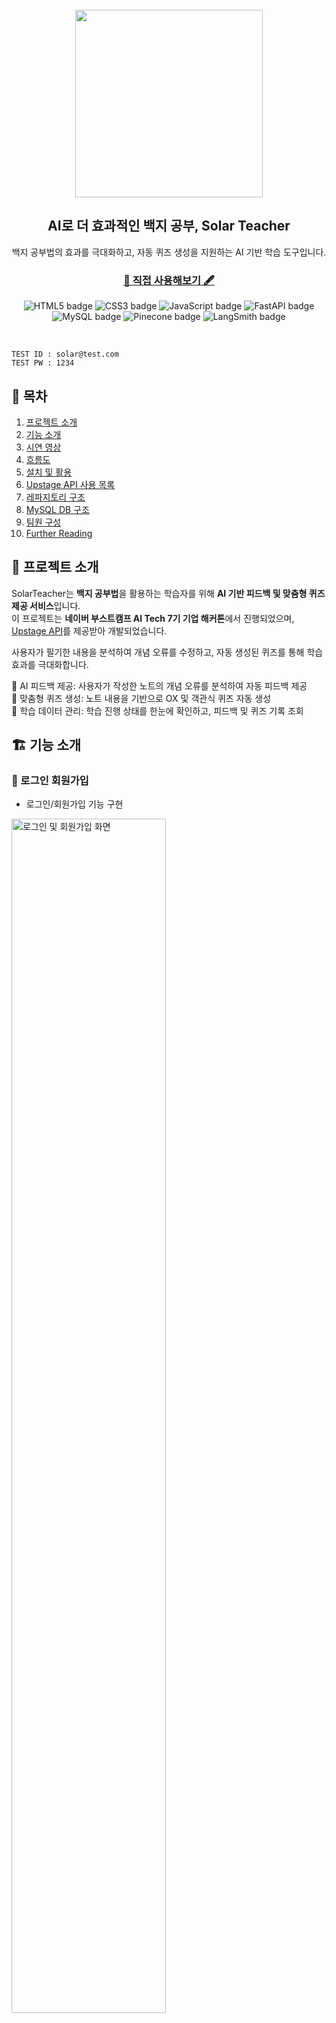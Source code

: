 <div align="center">
  <br>
  <picture>
    <source srcset="./docs/imgs/IMGenie_logo_white.png" media="(prefers-color-scheme: dark)">
    <img width="300" src="./frontend/public/assets/images/logo.png">
  </picture>

  <h2>AI로 더 효과적인 백지 공부, Solar Teacher</h2></hr>
  백지 공부법의 효과를 극대화하고, 자동 퀴즈 생성을 지원하는 AI 기반 학습 도구입니다.
  <h3><a href="https://solar-teacher.vercel.app"> 📘 직접 사용해보기 🖋️</a></h3>
  <p align="center">
    <img src="https://img.shields.io/badge/HTML5-E34F26?style=flat-square&logo=HTML5&logoColor=white" alt="HTML5 badge">
    <img src="https://img.shields.io/badge/CSS3-1572B6?style=flat-square&logo=CSS3&logoColor=white" alt="CSS3 badge">
    <img src="https://img.shields.io/badge/JavaScript-F7DF1E?style=flat-square&logo=JavaScript&logoColor=white" alt="JavaScript badge">
    <img src="https://img.shields.io/badge/FastAPI-009688?style=flat-square&logo=FastAPI&logoColor=white" alt="FastAPI badge">
    <img src="https://img.shields.io/badge/MySQL-4479A1?style=flat-square&logo=MySQL&logoColor=white" alt="MySQL badge">
    <img src="https://img.shields.io/badge/Pinecone-111111?style=flat-square&logoColor="white alt="Pinecone badge">
    <img src="https://img.shields.io/badge/LangSmith-243b3a?style=flat-square&logoColor=white" alt="LangSmith badge">
  </p>
</div>
<br>

```
TEST ID : solar@test.com
TEST PW : 1234
```

## 📑 목차
1. [프로젝트 소개](#🚀-프로젝트-소개)
2. [기능 소개](#🏗️-기능-소개)
3. [시연 영상](#🎬-시연-영상)
4. [흐름도](#🌀-흐름도)
5. [설치 및 활용](#🛠️-설치-및-활용)
6. [Upstage API 사용 목록](#📡-Upstage-API-사용-목록)
7. [레파지토리 구조](#🗂️-레파지토리-구조)
8. [MySQL DB 구조](#💾-MySQL-DB-구조)
9. [팀원 구성](#👥-팀원-구성)
10. [Further Reading](#🔍-Further-Reading)


## 🚀 프로젝트 소개
SolarTeacher는 **백지 공부법**을 활용하는 학습자를 위해 **AI 기반 피드백 및 맞춤형 퀴즈 제공 서비스**입니다.  
이 프로젝트는 **네이버 부스트캠프 AI Tech 7기 기업 해커톤**에서 진행되었으며,  [Upstage API](https://console.upstage.ai/docs/getting-started/overview)를 제공받아 개발되었습니다.

사용자가 필기한 내용을 분석하여 개념 오류를 수정하고, 자동 생성된 퀴즈를 통해 학습 효과를 극대화합니다.

🔹 AI 피드백 제공: 사용자가 작성한 노트의 개념 오류를 분석하여 자동 피드백 제공  
🔹 맞춤형 퀴즈 생성: 노트 내용을 기반으로 OX 및 객관식 퀴즈 자동 생성  
🔹 학습 데이터 관리: 학습 진행 상태를 한눈에 확인하고, 피드백 및 퀴즈 기록 조회


## 🏗️ 기능 소개

### 🔑 로그인 회원가입
- 로그인/회원가입 기능 구현

<img src="images/signup_login.gif" width="70%" alt="로그인 및 회원가입 화면">

### ✍️ 노트 업로드  
- 사진, PDF 업로드 및 화이트보드 필기 지원
  - 과목 미선택시 자동 분류 

<img src="images/upload.gif" width="70%" alt="PDF 업로드 화면">

### 🔍 AI 피드백  & OX 퀴즈
- 필기 내용을 분석하여 피드백 제공
  - 제공 내용: 잘못된 부분, 수정사항, 해설, 출처
- OX 퀴즈 문제 자동 생성

<img src="images/feedback.gif" width="70%" alt="PDF 업로드 화면">


### 🎯 사지선다 퀴즈
- 과목별 객관식 문제 자동 생성
- 퀴즈 해설, 통계 제공
- 풀었던 퀴즈(OX, 사지선다) 모아보기
- 퀴즈 리셋 기능

<img src="images/multiple_quiz.gif" width="70%" alt="사지선다 퀴즈 화면">

### 📂 피드백 보관함
- 피드백 모아보기 기능 제공
  - 과목별, 시간순 정렬 가능

<img src="images/feedbacks.gif" width="70%" alt="피드백 보관함 화면">

### 📊 학습 데이터 관리
- 기본 정보 및 학습 통계 제공

<img src="images/mypage.gif" width="70%" alt="마이페이지 화면">

## 🎬 시연 영상  

<p align="left">
  <a href="https://youtu.be/OdiDxrRkwWY">
    <img src="https://img.shields.io/badge/▶%20시연%20영상-red?style=for-the-badge&logo=youtube&logoColor=white" alt="시연 영상">
  </a>
  <a href="https://youtu.be/nvqfXGnnRyg">
    <img src="https://img.shields.io/badge/▶%20광고%20영상-blue?style=for-the-badge&logo=youtube&logoColor=white" alt="광고 영상">
  </a>
</p>


## 🌀 흐름도
### DATA FLOW
<img src='images/dataflow.png'>

### USER FLOW
<img src="images/userflow.png">

## 🛠️ 설치 및 활용



### 0️⃣ Anaconda 가상환경 설치

- 가상환경 만들기

```shell
conda create --name solar-teacher python=3.11
```

- 가상환경 활성화

```shell
conda activate solar-teacher
```

- 라이브러리 설치

```shell
pip install -r requirements.txt
```

### 1️⃣ root에 .env 파일 생성

- .env_sample 파일명을 .env로 변경
- API_KEY 변경하기

```bash
# LANGCHAIN_API_KEY=lsv2_
# UPSTAGE_API_KEY=up_
# PINECONE_API_KEY = pcsk_
```
### 2️⃣ 백엔드 실행
```bash
cd backend
python main.py
```
### 3️⃣ 프론트엔드 실행
```
cd frontend
npm install
npm start
```

## 📡 Upstage API 사용 목록

| API                        | 설명                                                     | 사용 위치                  | 사용 위치         |
|-----------------------------|----------------------------------------------------------|----------------------------|----------------------------|
| **Document OCR**           | 이미지 또는 PDF 파일에서 텍스트를 추출하는 기능 | 손글씨 노트 인식      |  [ocr_service.py](https://github.com/boostcampaitech7/level4-recsys-finalproject-hackathon-recsys-04-lv3/blob/main/backend/app/services/ocr_service.py)    |
| **Embeddings**         | 텍스트 데이터를 벡터화하여 의미 기반 검색 및 분석에 활용  | input text 임베딩, RAG data 구축, 시멘틱 검색            | [rag_service.py](https://github.com/boostcampaitech7/level4-recsys-finalproject-hackathon-recsys-04-lv3/blob/main/backend/app/services/rag_service.py)       |
| **Chat**      | 사용자와의 상호작용을 통해 질문 응답 및 대화 생성     | 피드백, OX퀴즈, 사지선다 퀴즈 생성         | [rag_service.py](https://github.com/boostcampaitech7/level4-recsys-finalproject-hackathon-recsys-04-lv3/blob/main/backend/app/services/rag_service.py) |


## 🗂️ 레파지토리 구조
<img src="images/tree-dir.png" alt="tree" height="400">

## 💾 MySQL DB 구조
<img src="images/ERD.png" alt="ERD">

## 👥 팀원 구성  

| 이름   | GitHub                          | 역할        |
|--------|--------------------------------|------------|
| 강현구 | [@ardkyer](https://github.com/ardkyer) | Backend / Feedback   |
| 서동준 | [@seoo2001](https://github.com/seoo2001) | RAG / Pinecone   |
| 양시영 | [@Lagom92](https://github.com/Lagom92) | RAG / LangSmith |
| 이도걸 | [@doffice0827](https://github.com/doffice0827) | PM / OCR |
| 이수미 | [@SooMiiii](https://github.com/SooMiiii) | Quiz / DB   |



## 🔍 Further Reading
- 발표 영상 
- 발표 자료
- 랩업 리포트
